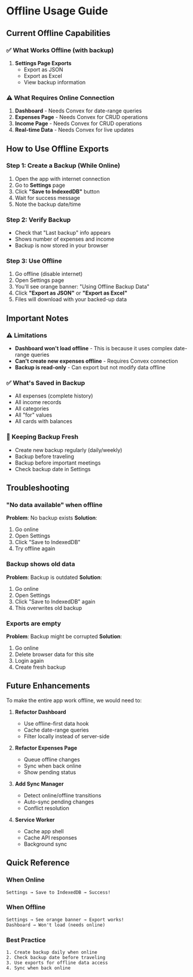 # Offline Usage Guide

## Current Offline Capabilities

### ✅ What Works Offline (with backup)
1. **Settings Page Exports**
   - Export as JSON
   - Export as Excel
   - View backup information

### ⚠️ What Requires Online Connection
1. **Dashboard** - Needs Convex for date-range queries
2. **Expenses Page** - Needs Convex for CRUD operations
3. **Income Page** - Needs Convex for CRUD operations
4. **Real-time Data** - Needs Convex for live updates

## How to Use Offline Exports

### Step 1: Create a Backup (While Online)
1. Open the app with internet connection
2. Go to **Settings** page
3. Click **"Save to IndexedDB"** button
4. Wait for success message
5. Note the backup date/time

### Step 2: Verify Backup
- Check that "Last backup" info appears
- Shows number of expenses and income
- Backup is now stored in your browser

### Step 3: Use Offline
1. Go offline (disable internet)
2. Open Settings page
3. You'll see orange banner: "Using Offline Backup Data"
4. Click **"Export as JSON"** or **"Export as Excel"**
5. Files will download with your backed-up data

## Important Notes

### ⚠️ Limitations
- **Dashboard won't load offline** - This is because it uses complex date-range queries
- **Can't create new expenses offline** - Requires Convex connection
- **Backup is read-only** - Can export but not modify data offline

### ✅ What's Saved in Backup
- All expenses (complete history)
- All income records
- All categories
- All "for" values
- All cards with balances

### 🔄 Keeping Backup Fresh
- Create new backup regularly (daily/weekly)
- Backup before traveling
- Backup before important meetings
- Check backup date in Settings

## Troubleshooting

### "No data available" when offline
**Problem**: No backup exists
**Solution**: 
1. Go online
2. Open Settings
3. Click "Save to IndexedDB"
4. Try offline again

### Backup shows old data
**Problem**: Backup is outdated
**Solution**:
1. Go online
2. Open Settings
3. Click "Save to IndexedDB" again
4. This overwrites old backup

### Exports are empty
**Problem**: Backup might be corrupted
**Solution**:
1. Go online
2. Delete browser data for this site
3. Login again
4. Create fresh backup

## Future Enhancements

To make the entire app work offline, we would need to:

1. **Refactor Dashboard**
   - Use offline-first data hook
   - Cache date-range queries
   - Filter locally instead of server-side

2. **Refactor Expenses Page**
   - Queue offline changes
   - Sync when back online
   - Show pending status

3. **Add Sync Manager**
   - Detect online/offline transitions
   - Auto-sync pending changes
   - Conflict resolution

4. **Service Worker**
   - Cache app shell
   - Cache API responses
   - Background sync

## Quick Reference

### When Online
```
Settings → Save to IndexedDB → Success!
```

### When Offline
```
Settings → See orange banner → Export works!
Dashboard → Won't load (needs online)
```

### Best Practice
```
1. Create backup daily when online
2. Check backup date before traveling
3. Use exports for offline data access
4. Sync when back online
```
